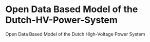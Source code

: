 # Open Data Based Model of the Dutch-HV-Power-System
Open Data Based Model of the Dutch High-Voltage Power System
